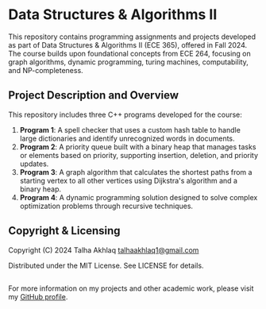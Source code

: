 # Data Structures & Algorithms II

This repository contains programming assignments and projects developed as part of Data Structures & Algorithms II (ECE 365), offered in Fall 2024. The course builds upon foundational concepts from ECE 264, focusing on graph algorithms, dynamic programming, turing machines, computability, and NP-completeness.

## Project Description and Overview

This repository includes three C++ programs developed for the course:

1. **Program 1**: A spell checker that uses a custom hash table to handle large dictionaries and identify unrecognized words in documents.
2. **Program 2**: A priority queue built with a binary heap that manages tasks or elements based on priority, supporting insertion, deletion, and priority updates.
3. **Program 3**: A graph algorithm that calculates the shortest paths from a starting vertex to all other vertices using Dijkstra's algorithm and a binary heap.
4. **Program 4**: A dynamic programming solution designed to solve complex optimization problems through recursive techniques.

## Copyright & Licensing

Copyright (C) 2024 Talha Akhlaq <talhaakhlaq1@gmail.com>

Distributed under the MIT License. See LICENSE for details.
##

For more information on my projects and other academic work, please visit my [GitHub profile](https://github.com/TalhaAkhlaq).
